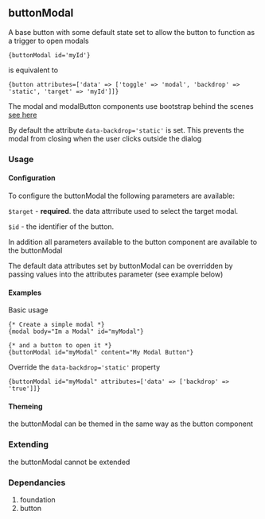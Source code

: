 ## buttonModal ##
A base button with some default state set to allow the button to function as a trigger to open modals

```smarty
{buttonModal id='myId'}
```
is equivalent to

```smarty
{button attributes=['data' => ['toggle' => 'modal', 'backdrop' => 'static', 'target' => 'myId']]}
```

The modal and modalButton components use bootstrap behind the scenes
[see here](https://v4-alpha.getbootstrap.com/components/modal/)

By default the attribute ```data-backdrop='static'``` is set. This prevents the modal from closing when the user
clicks outside the dialog

### Usage

#### Configuration

To configure the buttonModal the following parameters are available:

`$target` - **required**. the data attrribute used to select the target modal. 

`$id` - the identifier of the button.

In addition all parameters available to the button component are available to the buttonModal

The default data attributes set by buttonModal can be overridden by passing values into the 
attributes parameter (see example below)

#### Examples

Basic usage

```smarty
{* Create a simple modal *}
{modal body="Im a Modal" id="myModal"}

{* and a button to open it *}
{buttonModal id="myModal" content="My Modal Button"}
```

Override the ```data-backdrop='static'``` property

```smarty
{buttonModal id="myModal" attributes=['data' => ['backdrop' => 'true']]}
```

#### Themeing

the buttonModal can be themed in the same way as the button component

### Extending

the buttonModal cannot be extended

### Dependancies

1. foundation
2. button



